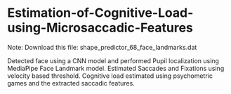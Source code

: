 # Estimation-of-Cognitive-Load-using-Microsaccadic-Features

Note: Download this file:  shape_predictor_68_face_landmarks.dat

Detected face using a CNN model and performed Pupil localization using MediaPipe Face Landmark model. Estimated Saccades and Fixations using velocity based threshold. Cognitive load estimated using psychometric games and the extracted saccadic features.
